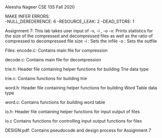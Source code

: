 Aleesha Nageer
CSE 13S
Fall 2020

MAKE INFER ERRORS:	
		-NULL_DEREDERENCE: 6
		-RESOURCE_LEAK: 2
		-DEAD_STORE: 1

Assignment 7: This lab takes user input of -v, -i <file>, -o <file>
                -v: Prints statistics for the size of the compressed and decompressed files as well as the ratio of compressed to decompressed file size
                -i <file>: Sets the infile
                -o <file>: Sets the outfile

Files:
encode.c: Contains main file for compression

decode.c: Contains main file for decompression

trie.h: Header file containing helper functions for building Trie data type

trie.c: Contains functions for building trie

word.h: Header file containing helper functions for building Word Table data type

word.c: Contains functions for building word table

io.h: Header file containing helper functions for input output of files

io.c Contains functions for controlling input output functions for files

DESIGN.pdf: Contains pseudocode and design process for Assignment 7
